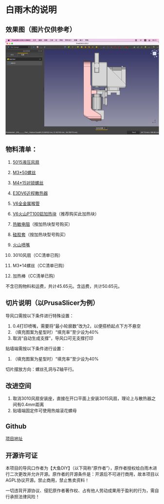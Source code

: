 # 白雨木的说明

## 效果图（图片仅供参考）
![截屏](文档/ReadmeImage/截屏2023-04-11%2006.21.48.png)

## 物料清单：
1. [5015液压风扇](https://item.taobao.com/item.htm?spm=a1z09.2.0.0.4e562e8dwG9V3d&id=654878833029&_u=b3u8db4m4d76)
2. [M3*50螺丝](https://detail.tmall.com/item.htm?_u=b3u8db4mfd2b&id=636577427255&spm=a1z09.2.0.0.4e562e8dwG9V3d)
3. [M4*15对锁螺丝](https://detail.tmall.com/item.htm?abbucket=17&id=542579355142&rn=b1f8dcb49373614946ef8d340aa26ef4&skuId=4600478305836&spm=a1z10.3-b.w4011-14789405706.78.235c37badoaNdj)
4. [E3DV6近程散热器](https://item.taobao.com/item.htm?spm=a1z10.3-c-s.w4002-17331600343.22.254e3e69IKgMQ4&id=559984859809)
5. [V6全金属喉管](https://item.taobao.com/item.htm?spm=a1z10.3-c-s.w4002-17331600343.54.76583e69NmYdAV&id=660404186743)
6. [V6火山PT100铝加热块](https://item.taobao.com/item.htm?spm=a1z10.3-c-s.w4002-17331600343.29.c8e43e69NdG7as&id=680651648360)（推荐购买此加热块）
7. [热敏电阻](https://item.taobao.com/item.htm?spm=a1z10.3-c-s.w4002-17331600343.50.40003e6958S0JV&id=575202356478)（按加热块型号购买）
8. [硅胶套](https://item.taobao.com/item.htm?spm=a1z10.3-c-s.w4002-17331600343.19.c8e43e69uqzWFz&id=633630275262)（按加热块型号购买）
9. [火山喷嘴](https://item.taobao.com/item.htm?spm=a1z10.3-c-s.w4002-17331600343.38.436d3e69l3Q1HW&id=691269644652)

10. 3010风扇（CC清单已购）
11. M3*14螺丝（CC清单已购）
12. 加热棒（CC清单已购）

不含已购物料和运费，共计45.65元。含运费，共计50.65元。

## 切片说明（以PrusaSlicer为例）
导风口需按以下条件进行特殊设置：
1. 0.4打印喷嘴，需要将“最小轮廓数”改为2，以便搭桥起点下方不悬空
2. （填充图案为星型时）“填充率”至少设为40%
3. 取消“自动生成支撑”，导风口可无支撑打印

贴墙端需按以下条件进行设置：
1. （填充图案为星型时）“填充率”至少设为40%

切片摆放方向：螺丝孔洞与Z轴平行。

## 改进空间
1. 取消3010风扇安装座，直接在开口平面上安装3015风扇，理论上与散热器之间有0.4mm距离
2. 贴墙端固定件可使用热熔滚花螺母

## Github
[项目地址](https://github.com/Byvm815/DayuCC-V6Volcano-5015)

## 开源许可证
本项目的导风口作者为【大鱼DIY】（以下简称“原作者”），原作者授权给白雨木进行二次更改并允许开源。原作者的开源条件是：开源后不可进行商用，故本项目以AGPL协议开源。禁止商用，禁止售卖资料！

一切违背开源协议、侵犯原作者著作权、占有他人劳动成果用于盈利的行为，需自行承担法律风险！